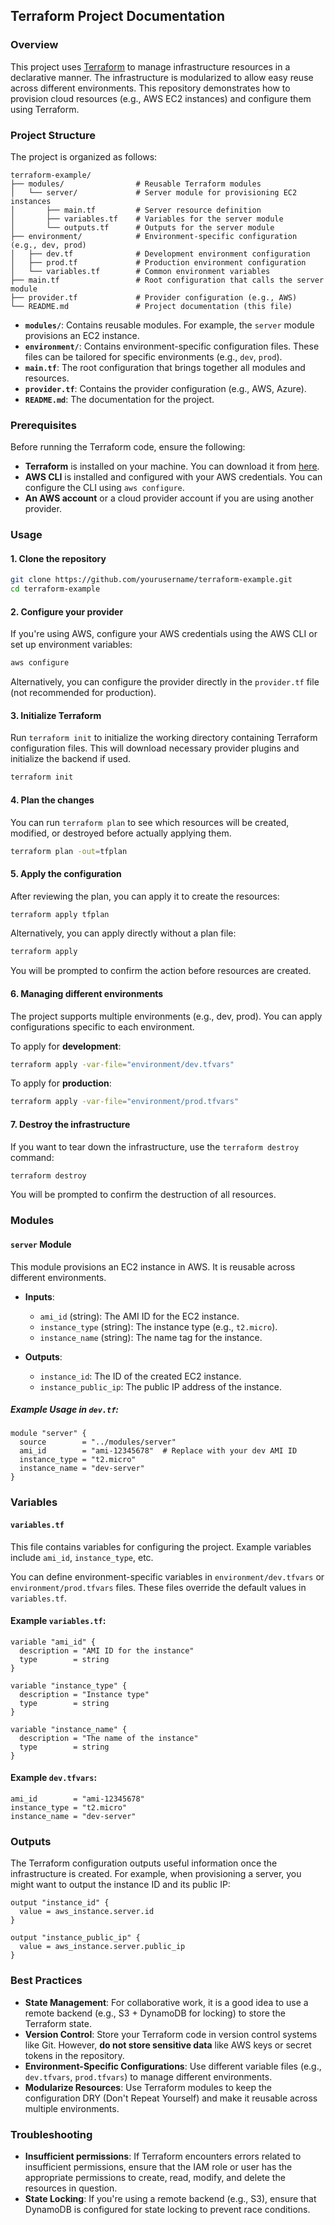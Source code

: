 ## Terraform Project Documentation

### Overview

This project uses [Terraform](https://www.terraform.io/) to manage infrastructure resources in a declarative manner. The infrastructure is modularized to allow easy reuse across different environments. This repository demonstrates how to provision cloud resources (e.g., AWS EC2 instances) and configure them using Terraform.

### Project Structure

The project is organized as follows:

```
terraform-example/
├── modules/                # Reusable Terraform modules
│   └── server/             # Server module for provisioning EC2 instances
│       ├── main.tf         # Server resource definition
│       ├── variables.tf    # Variables for the server module
│       └── outputs.tf      # Outputs for the server module
├── environment/            # Environment-specific configuration (e.g., dev, prod)
│   ├── dev.tf              # Development environment configuration
│   ├── prod.tf             # Production environment configuration
│   └── variables.tf        # Common environment variables
├── main.tf                 # Root configuration that calls the server module
├── provider.tf             # Provider configuration (e.g., AWS)
└── README.md               # Project documentation (this file)
```

- **`modules/`**: Contains reusable modules. For example, the `server` module provisions an EC2 instance.
- **`environment/`**: Contains environment-specific configuration files. These files can be tailored for specific environments (e.g., `dev`, `prod`).
- **`main.tf`**: The root configuration that brings together all modules and resources.
- **`provider.tf`**: Contains the provider configuration (e.g., AWS, Azure).
- **`README.md`**: The documentation for the project.

### Prerequisites

Before running the Terraform code, ensure the following:

- **Terraform** is installed on your machine. You can download it from [here](https://www.terraform.io/downloads.html).
- **AWS CLI** is installed and configured with your AWS credentials. You can configure the CLI using `aws configure`.
- **An AWS account** or a cloud provider account if you are using another provider.

### Usage

#### 1. Clone the repository

```bash
git clone https://github.com/yourusername/terraform-example.git
cd terraform-example
```

#### 2. Configure your provider

If you're using AWS, configure your AWS credentials using the AWS CLI or set up environment variables:

```bash
aws configure
```

Alternatively, you can configure the provider directly in the `provider.tf` file (not recommended for production).

#### 3. Initialize Terraform

Run `terraform init` to initialize the working directory containing Terraform configuration files. This will download necessary provider plugins and initialize the backend if used.

```bash
terraform init
```

#### 4. Plan the changes

You can run `terraform plan` to see which resources will be created, modified, or destroyed before actually applying them.

```bash
terraform plan -out=tfplan
```

#### 5. Apply the configuration

After reviewing the plan, you can apply it to create the resources:

```bash
terraform apply tfplan
```

Alternatively, you can apply directly without a plan file:

```bash
terraform apply
```

You will be prompted to confirm the action before resources are created.

#### 6. Managing different environments

The project supports multiple environments (e.g., dev, prod). You can apply configurations specific to each environment.

To apply for **development**:

```bash
terraform apply -var-file="environment/dev.tfvars"
```

To apply for **production**:

```bash
terraform apply -var-file="environment/prod.tfvars"
```

#### 7. Destroy the infrastructure

If you want to tear down the infrastructure, use the `terraform destroy` command:

```bash
terraform destroy
```

You will be prompted to confirm the destruction of all resources.

### Modules

#### `server` Module

This module provisions an EC2 instance in AWS. It is reusable across different environments.

- **Inputs**:
  - `ami_id` (string): The AMI ID for the EC2 instance.
  - `instance_type` (string): The instance type (e.g., `t2.micro`).
  - `instance_name` (string): The name tag for the instance.

- **Outputs**:
  - `instance_id`: The ID of the created EC2 instance.
  - `instance_public_ip`: The public IP address of the instance.

##### Example Usage in `dev.tf`:

```hcl
module "server" {
  source        = "../modules/server"
  ami_id        = "ami-12345678"  # Replace with your dev AMI ID
  instance_type = "t2.micro"
  instance_name = "dev-server"
}
```

### Variables

#### `variables.tf`

This file contains variables for configuring the project. Example variables include `ami_id`, `instance_type`, etc.

You can define environment-specific variables in `environment/dev.tfvars` or `environment/prod.tfvars` files. These files override the default values in `variables.tf`.

#### Example `variables.tf`:

```hcl
variable "ami_id" {
  description = "AMI ID for the instance"
  type        = string
}

variable "instance_type" {
  description = "Instance type"
  type        = string
}

variable "instance_name" {
  description = "The name of the instance"
  type        = string
}
```

#### Example `dev.tfvars`:

```hcl
ami_id        = "ami-12345678"
instance_type = "t2.micro"
instance_name = "dev-server"
```

### Outputs

The Terraform configuration outputs useful information once the infrastructure is created. For example, when provisioning a server, you might want to output the instance ID and its public IP:

```hcl
output "instance_id" {
  value = aws_instance.server.id
}

output "instance_public_ip" {
  value = aws_instance.server.public_ip
}
```

### Best Practices

- **State Management**: For collaborative work, it is a good idea to use a remote backend (e.g., S3 + DynamoDB for locking) to store the Terraform state.
- **Version Control**: Store your Terraform code in version control systems like Git. However, **do not store sensitive data** like AWS keys or secret tokens in the repository.
- **Environment-Specific Configurations**: Use different variable files (e.g., `dev.tfvars`, `prod.tfvars`) to manage different environments.
- **Modularize Resources**: Use Terraform modules to keep the configuration DRY (Don't Repeat Yourself) and make it reusable across multiple environments.

### Troubleshooting

- **Insufficient permissions**: If Terraform encounters errors related to insufficient permissions, ensure that the IAM role or user has the appropriate permissions to create, read, modify, and delete the resources in question.
- **State Locking**: If you're using a remote backend (e.g., S3), ensure that DynamoDB is configured for state locking to prevent race conditions.
